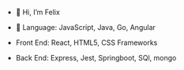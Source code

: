 - 👋 Hi, I’m Felix

- 🌱 Language: JavaScript, Java, Go, Angular

- Front End: React, HTML5, CSS Frameworks

- Back End: Express, Jest, Springboot, SQl, mongo



<!---
fedog-ops/fedog-ops is a ✨ special ✨ repository because its `README.md` (this file) appears on your GitHub profile.
You can click the Preview link to take a look at your changes.
--->
